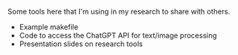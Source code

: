 Some tools here that I'm using in my research to share with others.

- Example makefile
- Code to access the ChatGPT API for text/image processing
- Presentation slides on research tools
